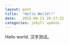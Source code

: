 ```yaml
---
layout: post
title:  "Hello World!!"
date:   2015-09-21 20:27:32
categories: jekyll update
---
```


Hello world.
汉字测试。